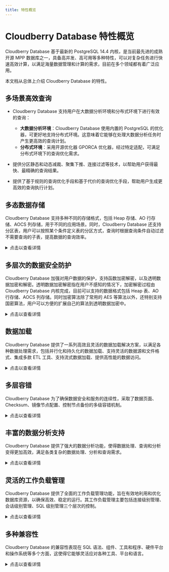 ```yaml
---
title: 特性概览
---
```


# Cloudberry Database 特性概览

Cloudberry Database 基于最新的 PostgreSQL 14.4 内核，是当前最先进的成熟开源 MPP 数据库之一，具备高并发、高可用等多种特性，可以对复杂任务进行快速高效计算，以满足海量数据管理和计算的需求，目前在多个领域都有着广泛应用。

本文档从总体上介绍 Cloudberry Database 的特性。

## 多场景高效查询

- Cloudberry Database 支持用户在大数据分析环境和分布式环境下进行有效的查询：

    - **大数据分析环境**：Cloudberry Database 使用内置的 PostgreSQL 的优化器，可更好地支持分布式环境。这意味着它能够在处理大数据分析任务时产生更高效的查询计划。
    - **分布式环境**：采用开源优化器 GPORCA 优化器，经过特定适配，可满足分布式环境下的查询优化需求。

- 提供分区静态和动态减裁、聚集下推、连接过滤等技术，以帮助用户获得最快、最精确的查询结果。
- 提供了基于规则的查询优化手段和基于代价的查询优化手段，帮助用户生成更高效的查询执行计划。

## 多态数据存储

Cloudberry Database 支持多种不同的存储格式，包括 Heap 存储、AO 行存储、AOCS 列存储，用于不同的应用场景。同时，Cloudberry Database 还支持分区表，用户可以按照某个条件定义表的分区方式，查询时根据查询条件自动过滤不需要查询的子表，提高数据的查询效率。

<details>
<summary>点击以查看详情</summary>

- **均匀的数据分布**：通过 Hash 和 Random 的方式进行数据分布，可以更好地利用磁盘性能并解决 I/O 瓶颈问题。
- **多种存储类型的选择**：

    - 行式存储：适用于大多数字段频繁查询和随机行访问较多的情况。
    - 列式存储：当你需要对少数字段进行查询时，这种方式可以大幅节省 I/O 操作，非常适合大数据量频繁访问的场景。

- **专门的存储模式**：Cloudberry Database 设计了 Heap 存储、AO 行存储、AOCS 列存储等不同的存储模式以优化各种应用类型的性能。在最细粒度到分区的层面，一张表可以实现多种存储模式。
- **支持分区表**：你可以根据特定条件定义表的分区方式。在查询时，系统将自动过滤不需要查询的子表，提高数据的查询效率。
- **高效的数据压缩功能**：支持多种压缩算法，如 Zlib 1-9 和 Zstandard 1~19，以提高数据处理性能，并保持 CPU 与压缩比的平衡。
- **对小表的优化**：你可以选择使用 Replication Table，并在创建表时指定自定义 Hash 算法，更灵活地控制数据分布。

</details>

## 多层次的数据安全防护

Cloudberry Database 加强对用户数据的保护，支持函数加密解密，以及透明数据加密和解密。透明数据加密解密指在用户不感知的情况下，加密解密过程由 Cloudberry Database 内核完成，目前可以支持的数据格式包括 Heap 表、AO 行存储、AOCS 列存储。同时加密算法除了常用的 AES 等算法以外，还特别支持国密算法，用户可以方便的扩展自己的算法到透明数据加密中。

<details>
<summary>点击以查看详情</summary>

Cloudberry Database 着重强调数据安全性，提供了全方位的安全保护措施。这些安全特性被设计为满足各种数据库环境需求，并提供多层次的安全防护，包括：

- **数据库隔离**：在 Cloudberry Database 中，数据在各数据库间不共享，实现了多数据库环境的隔离。如果需要进行跨数据库访问，可以使用 DBLink 功能。

- **内部数据组织**：数据库内部的数据逻辑组织包括多种数据对象，如表、视图、索引、函数等，而数据访问则可以跨 Schema 进行。

- **强大的数据存储安全性**：Cloudberry Database 提供了不同的存储模式以支持数据冗余，并采用各种加密方法（包括 AES 128、192、256，DES，以及国密加密等）以确保数据存储的安全性。此外，还支持密文认证，包括 SCRAM-SHA-256、MD5、LDAP、RADIUS 等加密算法。

- **用户数据保护**：Cloudberry Database 提供了函数加密解密，以及透明数据加密解密。透明数据加密解密的过程由 Cloudberry Database 内核完成，用户无需进行任何操作。可以支持的数据格式包括 Heap 表，AO 行存储，AOCS 列存储。除了常见的 AES 等加密算法，也特别支持国密算法，使用户可以方便地扩展自己的算法到透明数据加密中。

- **详细的权限设定**：为了满足不同用户和不同级别的对象（例如：Schema、表、行、列、视图、函数等）的权限需求，Cloudberry Database 提供了丰富的权限设定选项，包括 `SELECT`、`UPDATE`、执行权、所有权等等。

</details>

## 数据加载

Cloudberry Database 提供了一系列高效且灵活的数据加载解决方案，以满足各种数据处理需求，包括并行化和持久化的数据加载、支持灵活的数据源和文件格式、集成多款 ETL 工具、支持流式数据加载、提供高性能的数据访问。

<details>
<summary>点击以查看详情</summary>

- **并行化和持久化的数据加载**：通过外部表技术，Cloudberry Database 支持大批量并行和持久化的数据加载，实现字符集间的自动转换，例如从 GBK 到 UTF8。这一功能使得数据输入变得更为流畅。

- **灵活的数据源和文件格式支持**：无论数据存储在外部文件服务器、Hive、Hbase、HDFS 还是 S3 等多种存储介质，或是处于 CSV、Text、JSON、ORC、Parquet 等多种文件格式，Cloudberry Database 都能提供支持。并且，该数据库也可以加载 Zip 等压缩数据文件。

- **集成多款 ETL 工具**：DataStage、Informatica、Kettle 等多款 ETL 工具都已集成到 Cloudberry Database 中，提升数据处理的便利性。

- **支持流式数据加载**：Cloudberry Database 可针对订阅的 Kafka Topic 启动多个并行读取任务，将读取后的记录缓存，到达一定时间或记录数后，通过 gpfdist 加载到数据库中。这种方式可以确保数据的完整性，不重也不丢，非常适用于流数据采集和实时分析场景。支持达到每分钟几千万的数据加载吞吐量。

- **高性能的数据访问**：PXF 是 Cloudberry Database 的内置组件，可以将外部数据源映射到 Cloudberry Database 的外部表，实现并行和高速的数据访问。PXF 支持混合数据生态的管理和访问，帮助实现 Data Fabric 架构。

</details>

## 多层容错

Cloudberry Database 为了确保数据安全和服务的连续性，采取了数据页面、Checksum、镜像节点配置、控制节点备份的多级容错机制。

<details>

<summary>点击以查看详情</summary>

- **数据页面的 Checksum**：在底层存储上，Cloudberry Database 使用 Checksum 机制进行坏块检测，保证数据的完整性。

- **镜像节点配置**：通过在数据节点间配置镜像节点，Cloudberry Database 能实现服务的高可用和故障切换。一旦检测到主节点发生不可恢复故障，系统会自动切换到备份数据节点，确保用户查询不会受到影响。

- **控制节点的备份**：类似于数据节点，控制节点也可以配置备份节点，以防止主控制节点发生故障。一旦主控制节点发生故障，系统将自动切换到备份控制节点，确保服务的连续性。

</details>

## 丰富的数据分析支持

Cloudberry Database 提供了强大的数据分析功能，使得数据处理、查询和分析变得更加高效，满足各类复杂的数据处理、分析和查询需求。

<details>
<summary>点击以查看详情</summary>

- **并行优化器和执行器**：Cloudberry Database 内核内置了并行优化器和执行器，不仅能够兼容 PostgreSQL 生态，还支持数据分区裁剪、多种索引技术（包括 BTree，Bitmap，Hash，Brin，GIN等），以及 JIT（表达式即时编译处理）等。

- **机器学习组件 - MADlib**：Cloudberry Database 集成了 MADlib 组件，为用户提供了全 SQL 驱动的机器学习功能，让算法、算力和数据能够深度融合。

- **支持多种编程语言**：Cloudberry Database 为开发者提供了丰富的编程语言选择，包括 R、Python、Perl、Java和 PostgreSQL 等，使得用户可以方便地编写自定义函数。

- **基于 MPP 引擎的高性能并行计算**：Cloudberry Database 的 MPP 引擎支持高性能并行计算，与 SQL 无缝集成，可以针对 SQL 执行结果进行快速的计算和分析。

- **PostGIS 地理数据处理**：Cloudberry Database 引入了升级版的 PostGIS 2.X，支持其 MPP 架构，进一步提升了对地理空间数据的处理能力。主要特性包括：

    - 集成对象存储：支持大容量地理空间数据从对象存储（OSS）直接加载入库。
    - 全面的空间数据类型支持：包括 geometry（几何）、geography（地理）、Raster（栅格）等空间数据类型。
    - 时空索引：提供时空索引技术，可以有效加速空间和时间相关的查询。
    - 复杂的空间和地理位置计算：包括球体长度计算以及空间聚集函数（如包含、覆盖、相交等）。

- **Cloudberry Database Text 组件**：这个组件支持利用 ElasticSearch 加速文件检索能力，相比传统的 GIN 数据文本查询性能有数量级的提升，支持多种分词，自然语言处理，以及查询结果渲染等。

</details>

## 灵活的工作负载管理

Cloudberry Database 提供了全面的工作负载管理功能，旨在有效地利用和优化数据库资源，以确保高效、稳定的运行。其工作负载管理主要包括连接级别管理、会话级别管理、SQL 级别管理三个层次的控制。

<details>
<summary>点击以查看详情</summary>

- **连接池 PGBouncer（连接级别管理）**：通过连接池，Cloudberry Database 对用户接入进行统一管理，限制同时活跃的用户数量，以提高效率并避免因频繁创建和销毁服务进程而浪费资源。连接池具有较小的内存占用，并能够支持高并发连接，使用 libevent 进行 Socket 通信以提高通信效率。

- **资源组 Resource Group（会话级别管理）**：通过资源组，Cloudberry Database 能够分析并分类典型的工作负载，量化每个工作负载所需的 CPU、内存、并发度等资源。这样，根据工作负载的实际需求，可以设定适合的资源组，并动态调整资源使用，以确保整体运行效率。同时，还可以利用规则清理空闲的会话，释放不必要的资源。

- **动态资源组分配（SQL 级别管理）**：通过动态资源组分配，Cloudberry Database 能够在 SQL 语句执行前或执行过程中灵活地分配资源，以便优待特定的查询，缩短其运行时间。

</details>

## 多种兼容性

Cloudberry Database 的兼容性表现在 SQL 语法、组件、工具和程序、硬件平台和操作系统等多个方面，这使得它能够灵活应对各种工具、平台和语言。

<details>
<summary>点击以查看详情</summary>

- **SQL 兼容性**：Cloudberry Database 兼容 PostgreSQL 和 Greenplum 语法，支持 SQL-92，SQL-99，以及 SQL 2003 标准，包括 SQL 2003 OLAP 扩展，如窗口函数，`rollup`，`cube` 等。

- **组件兼容性**：基于 PostgreSQL 14.4 内核，Cloudberry Database 兼容市面上常用的大多数 PostgreSQL 组件和扩展。

- **工具和程序兼容性**：与多种 BI 工具、挖掘预测工具、ETL 工具，以及 J2EE/.NET 应用程序都有良好的连通性。

- **硬件平台兼容性**：能够在多种硬件架构下运行，包括 X86、ARM、飞腾、鲲鹏、海光等。

- **操作系统兼容性**：兼容多种操作系统环境，如 CentOS、Ubuntu、Kylin、BC-Linux 等。

</details>
